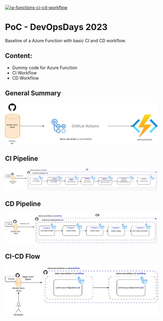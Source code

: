 [![ra-functions-ci-cd-workflow](https://github.com/mauosp/devops-days-demo/actions/workflows/demo-serverless-ci-cd-workflow.yaml/badge.svg)](https://github.com/mauosp/devops-days-demo/actions/workflows/demo-serverless-ci-cd-workflow.yaml)

# PoC - DevOpsDays 2023
Baseline of a Azure Function with basic CI and CD workflow.

## Content:
- Dummy code for Azure Function
- CI Workflow
- CD Workflow

## General Summary
![General](docs/images/summary.png)

## CI Pipeline
![CI](docs/images/ci.png)

## CD Pipeline
![CD](docs/images/cd.png)

## CI-CD Flow
![CICD](docs/images/cicd.png)
